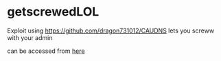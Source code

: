 # getscrewedLOL
Exploit using https://github.com/dragon731012/CAUDNS lets you screww with your admin




can be accessed from <a href="https://external.ink/?to=https://getscrewedlol.pages.dev/" target="_blank">here</a>
